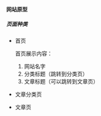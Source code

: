 #### 网站原型

##### 页面种类

- 首页

  首页展示内容：

  1. 网站名字
  2. 分类标题（跳转到分类页）
  3. 文章标题（可以跳转到文章页）

- 文章分类页

- 文章页